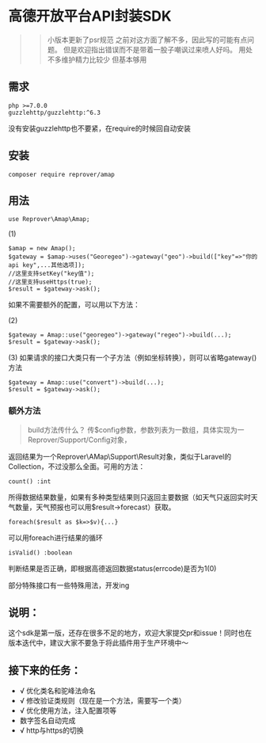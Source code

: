# 高德开放平台API封装SDK

>> 小版本更新了psr规范
之前对这方面了解不多，因此写的可能有点问题。
但是欢迎指出错误而不是带着一股子嘲讽过来喷人好吗。
用处不多维护精力比较少
但基本够用

## 需求
    php >=7.0.0
    guzzlehttp/guzzlehttp:^6.3

没有安装guzzlehttp也不要紧，在require的时候回自动安装

## 安装

    composer require reprover/amap

## 用法

    use Reprover\Amap\Amap;

(1)

    $amap = new Amap();
    $gateway = $amap->uses("Georegeo")->gateway("geo")->build(["key"=>"你的api key",...其他选项]);
    //这里支持setKey("key值");
    //这里支持useHttps(true);
    $result = $gateway->ask();

如果不需要额外的配置，可以用以下方法：

(2)

    $gateway = Amap::use("georegeo")->gateway("regeo")->build(...);
    $result = $gateway->ask();

(3)
    如果请求的接口大类只有一个子方法（例如坐标转换），则可以省略gateway()方法
    
    $gateway = Amap::use("convert")->build(...);
    $result = $gateway->ask();
    
### 额外方法
>build方法传什么？
传$config参数，参数列表为一数组，具体实现为一Reprover/Support/Config对象，

返回结果为一个Reprover\AMap\Support\Result对象，类似于Laravel的Collection，不过没那么全面。可用的方法：

    count() :int
所得数据结果数量，如果有多种类型结果则只返回主要数据（如天气只返回实时天气数量，天气预报也可以用$result->forecast）获取。

    foreach($result as $k=>$v){...}
可以用foreach进行结果的循环

    isValid() :boolean
判断结果是否正确，即根据高德返回数据status(errcode)是否为1(0)

部分特殊接口有一些特殊用法，开发ing

## 说明：
这个sdk是第一版，还存在很多不足的地方，欢迎大家提交pr和issue！同时也在版本迭代中，建议大家不要急于将此插件用于生产环境中～

## 接下来的任务：
+ √ 优化类名和驼峰法命名
+ √ 修改验证类规则（现在是一个方法，需要写一个类）
+ √ 优化使用方法，注入配置项等
+ 数字签名自动完成
+ √ http与https的切换






